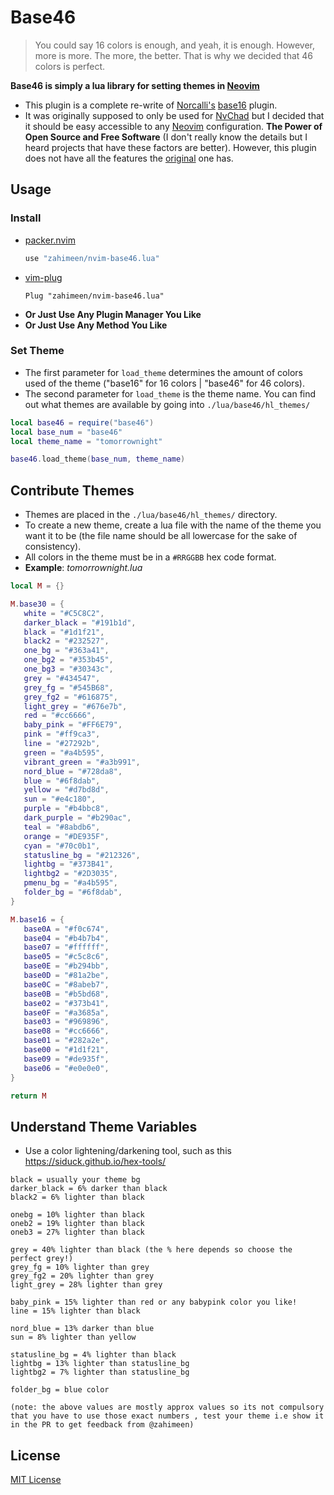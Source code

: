 # Base46

> You could say 16 colors is enough, and yeah, it is enough.
> However, more is more.
> The more, the better.
> That is why we decided that 46 colors is perfect.

**Base46 is simply a lua library for setting themes in [Neovim](https://github.com/neovim/neovim)**

- This plugin is a complete re-write of [Norcalli's](https://github.com/norcalli) [base16](https://github.com/norcalli/nvim-base16.lua) plugin.
- It was originally supposed to only be used for [NvChad](https://github.com/NvChad) but I decided that it should be easy accessible to any [Neovim](https://github.com/neovim/neovim) configuration. **The Power of Open Source and Free Software** (I don't really know the details but I heard projects that have these factors are better). However, this plugin does not have all the features the [original](https://github.com/NvChad/base46) one has.

## Usage

### Install

- [packer.nvim](https://github.com/wbthomason/packer.nvim)
  ```lua
  use "zahimeen/nvim-base46.lua"
  ```
- [vim-plug](https://github.com/junegunn/vim-plug)
  ```vim
  Plug "zahimeen/nvim-base46.lua"
  ```
- **Or Just Use Any Plugin Manager You Like**
- **Or Just Use Any Method You Like**

### Set Theme

- The first parameter for `load_theme` determines the amount of colors used of the theme ("base16" for 16 colors | "base46" for 46 colors).
- The second parameter for `load_theme` is the theme name. You can find out what themes are available by going into `./lua/base46/hl_themes/`
 
```lua
local base46 = require("base46")
local base_num = "base46"
local theme_name = "tomorrownight"

base46.load_theme(base_num, theme_name)
```

## Contribute Themes

- Themes are placed in the `./lua/base46/hl_themes/` directory.
- To create a new theme, create a lua file with the name of the theme you want it to be (the file name should be all lowercase for the sake of consistency).
- All colors in the theme must be in a `#RRGGBB` hex  code format.
- **Example**: *tomorrownight.lua*

```lua
local M = {}

M.base30 = {
   white = "#C5C8C2",
   darker_black = "#191b1d",
   black = "#1d1f21",
   black2 = "#232527",
   one_bg = "#363a41",
   one_bg2 = "#353b45",
   one_bg3 = "#30343c",
   grey = "#434547",
   grey_fg = "#545B68",
   grey_fg2 = "#616875",
   light_grey = "#676e7b",
   red = "#cc6666",
   baby_pink = "#FF6E79",
   pink = "#ff9ca3",
   line = "#27292b",
   green = "#a4b595",
   vibrant_green = "#a3b991",
   nord_blue = "#728da8",
   blue = "#6f8dab",
   yellow = "#d7bd8d",
   sun = "#e4c180",
   purple = "#b4bbc8",
   dark_purple = "#b290ac",
   teal = "#8abdb6",
   orange = "#DE935F",
   cyan = "#70c0b1",
   statusline_bg = "#212326",
   lightbg = "#373B41",
   lightbg2 = "#2D3035",
   pmenu_bg = "#a4b595",
   folder_bg = "#6f8dab",
}

M.base16 = {
   base0A = "#f0c674",
   base04 = "#b4b7b4",
   base07 = "#ffffff",
   base05 = "#c5c8c6",
   base0E = "#b294bb",
   base0D = "#81a2be",
   base0C = "#8abeb7",
   base0B = "#b5bd68",
   base02 = "#373b41",
   base0F = "#a3685a",
   base03 = "#969896",
   base08 = "#cc6666",
   base01 = "#282a2e",
   base00 = "#1d1f21",
   base09 = "#de935f",
   base06 = "#e0e0e0",
}

return M
```

## Understand Theme Variables

- Use a color lightening/darkening tool, such as this https://siduck.github.io/hex-tools/

```
black = usually your theme bg 
darker_black = 6% darker than black
black2 = 6% lighter than black

onebg = 10% lighter than black
oneb2 = 19% lighter than black
oneb3 = 27% lighter than black

grey = 40% lighter than black (the % here depends so choose the perfect grey!)
grey_fg = 10% lighter than grey
grey_fg2 = 20% lighter than grey
light_grey = 28% lighter than grey

baby_pink = 15% lighter than red or any babypink color you like!
line = 15% lighter than black 

nord_blue = 13% darker than blue 
sun = 8% lighter than yellow

statusline_bg = 4% lighter than black
lightbg = 13% lighter than statusline_bg
lightbg2 = 7% lighter than statusline_bg

folder_bg = blue color

(note: the above values are mostly approx values so its not compulsory that you have to use those exact numbers , test your theme i.e show it in the PR to get feedback from @zahimeen)
```

## License

[MIT License](./LICENSE.md)
